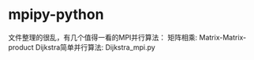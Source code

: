 # mpipy-python
文件整理的很乱，有几个值得一看的MPI并行算法：
矩阵相乘: Matrix-Matrix-product
Dijkstra简单并行算法: Dijkstra_mpi.py
